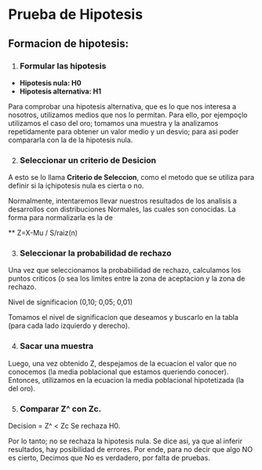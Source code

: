 # Prueba de Hipotesis

## Formacion de hipotesis:

1) ### Formular las hipotesis

* **Hipotesis nula: H0**
* **Hipotesis alternativa: H1**

Para comprobar una hipotesis alternativa, que es lo que nos interesa a nosotros, utilizamos medios que nos lo permitan.
Para ello, por ejempoçlo utilizamos el caso del oro; tomamos una muestra y la analizamos repetidamente para obtener un valor medio y un desvio; para asi poder compararla con la de la hipotesis nula.

2) ### Seleccionar un criterio de Desicion

A esto se lo llama **Criterio de Seleccion**, como el metodo que se utiliza para definir si la içhipotesis nula es cierta o no.

Normalmente, intentaremos llevar nuestros resultados de los analisis a desarrollos con distribuciones Normales, las cuales son conocidas.
La forma para normalizarla es la de 

** Z=X-Mu / S/raiz(n)

3) ### Seleccionar la probabilidad de rechazo

Una vez que seleccionamos la probabiilidad de rechazo, calculamos los puntos criticos (o sea los limites entre la zona de aceptacion y la zona de rechazo.

Nivel de significacion (0,10; 0,05; 0,01) 

Tomamos el nivel de significacion que deseamos y buscarlo en la tabla (para cada lado izquierdo y derecho). 

4) ### Sacar una muestra

Luego, una vez obtenido Z, despejamos de la ecuacion el valor que no conocemos (la media poblacional que estamos queriendo conocer).
Entonces, utilizamos en la ecuacion la media poblacional hipotetizada (la del oro).

5) ### Comparar Z^ con Zc.

Decision = Z^ < Zc
Se rechaza H0.

Por lo tanto; no se rechaza la hipotesis nula. Se dice asi, ya que al inferir resultados, hay posibilidad de errores. Por ende, para no decir que algo NO es cierto, Decimos que No es verdadero, por falta de pruebas.

